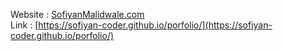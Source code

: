 Website : [SofiyanMalidwale.com](https://sofiyan-coder.github.io/porfolio/)
<br>
Link : [https://sofiyan-coder.github.io/porfolio/](https://sofiyan-coder.github.io/porfolio/)
